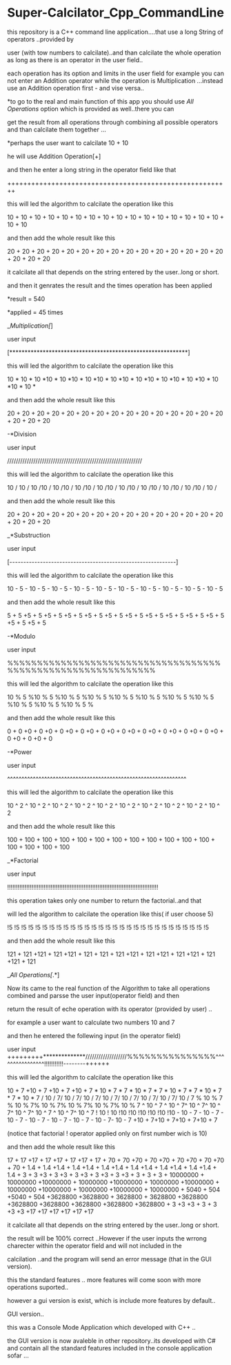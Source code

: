 # Super-Calcilator_Cpp_CommandLine

this repository is a C++ command line application....that use a long String of operators ..provided by 

user (with tow numbers to calcilate)..and than calcilate the whole operation as long as there is an operator in the user field..

each operation has its option and limits in the user field for example you can not enter an Addition operator while the operation is
Multiplication ...instead use an Addition operation first - and vise versa..

*to go to the real and main function of this app you should use *All Operations* option which is provided as well..there you can

get the result from all operations through combining all possible operators and than calcilate them together ...


*perhaps the user want to calcilate 10 + 10

he will use Addition Operation[+]

and then he enter a long string in the operator field like that

++++++++++++++++++++++++++++++++++++++++++++++++++++++++

this will led the algorithm to calcilate the operation like this

10 + 10 + 10 + 10 + 10 + 10 + 10 + 10 + 10 + 10 + 10 + 10 + 10 + 10 + 10 + 10 + 10 + 10

and then add the whole result like this

20 + 20 + 20 + 20 + 20 + 20 + 20 + 20 + 20 + 20 + 20 + 20 + 20 + 20 + 20 + 20 + 20 + 20

it calcilate all that depends on the string entered by the user..long or short.

and then it genrates the result and the times operation has been applied 

*result = 540

*applied = 45 times

_*Multiplication[*]

user input

[***********************************************************]

this will led the algorithm to calcilate the operation like this

10 * 10 * 10 *10 * 10 *10 * 10 *10 * 10 *10 * 10 *10 * 10 *10 * 10 *10 * 10 *10 * 10 *

and then add the whole result like this

20 + 20 + 20 + 20 + 20 + 20 + 20 + 20 + 20 + 20 + 20 + 20 + 20 + 20 + 20 + 20 + 20 + 20

-*Division

user input

//////////////////////////////////////////////////////////////

this will led the algorithm to calcilate the operation like this

10 / 10 / 10 /10 / 10 /10 / 10 /10 / 10 /10 / 10 /10 / 10 /10 / 10 /10 / 10 /10 / 10 /

and then add the whole result like this

20 + 20 + 20 + 20 + 20 + 20 + 20 + 20 + 20 + 20 + 20 + 20 + 20 + 20 + 20 + 20 + 20 + 20


_*Substruction

user input

[------------------------------------------------------------]

this will led the algorithm to calcilate the operation like this

10 - 5 - 10 - 5 - 10 - 5 - 10 - 5 - 10 - 5 - 10 - 5 - 10 - 5 - 10 - 5 - 10 - 5 - 10 - 5

and then add the whole result like this

5 + 5 +5 + 5 +5 + 5 +5 + 5 +5 + 5 +5 + 5 +5 + 5 +5 + 5 +5 + 5 +5 + 5 +5 + 5 +5 + 5 +5 + 5

-*Modulo

user input

%%%%%%%%%%%%%%%%%%%%%%%%%%%%%%%%%%%%%%%%%%%%%%%%%%%%%%%%%%%%%

this will led the algorithm to calcilate the operation like this

10 % 5 %10 % 5 %10 % 5 %10 % 5 %10 % 5 %10 % 5 %10 % 5 %10 % 5 %10 % 5 %10 % 5 %10 % 5 %

and then add the whole result like this

0 + 0 +0 + 0 +0 + 0 +0 + 0 +0 + 0 +0 + 0 +0 + 0 +0 + 0 +0 + 0 +0 + 0 +0 + 0 +0 + 0 +0 + 0

-*Power

user input

^^^^^^^^^^^^^^^^^^^^^^^^^^^^^^^^^^^^^^^^^^^^^^^^^^^^^^^^^^^^^^^

this will led the algorithm to calcilate the operation like this

10 ^ 2 ^ 10 ^ 2 ^ 10 ^ 2 ^ 10 ^ 2 ^ 10 ^ 2 ^ 10 ^ 2 ^ 10 ^ 2 ^ 10 ^ 2 ^ 10 ^ 2 ^ 10 ^ 2 

and then add the whole result like this

100 + 100 + 100 + 100 + 100 + 100 + 100 + 100 + 100 + 100 + 100 + 100 + 100 + 100 + 100 + 100

_*Factorial

user input

!!!!!!!!!!!!!!!!!!!!!!!!!!!!!!!!!!!!!!!!!!!!!!!!!!!!!!!!!!!!!!!!!!!!!!!!!!!!!!!!!!!!!!!

this operation takes only one number to return the factorial..and that

will led the algorithm to calcilate the operation like this( if user choose 5)

!5 !5 !5 !5 !5  !5 !5 !5 !5 !5 !5 !5 !5 !5 !5 !5 !5 !5 !5 !5 !5 !5 !5 !5 !5 !5 !5 !5 !5

and then add the whole result like this

121 + 121 +121 + 121 +121 + 121 + 121 + 121 +121 + 121 +121 + 121 +121 + 121 +121 + 121 

_*All Operations[*.*]

Now its came to the real function of the Algorithm to take all operations combined and parsse the user input(operator field) and then

return the result of eche operation with its operator (provided by user) ..

for example a user want to calculate two numbers 10 and 7

and then he entered the follewing input (in the operator field)

user input
+++++++++**************///////////////////%%%%%%%%%%%%%%%^^^^^^^^^^^^^^^^!!!!!!!!!!!--------++++++

this will led the algorithm to calcilate the operation like this

10 + 7 +10 + 7 +10 + 7 +10 + 7 * 10 * 7 * 7 * 10 * 7 * 7 * 10 * 7 * 7 * 10 * 7 * 7 * 10 * 7 / 10 / 7/ 10 / 7/ 10 / 7/ 10 / 7/ 10 / 7/ 10
/ 7/ 10 / 7/ 10 / 7 % 10 % 7 % 10 % 7% 10 % 7% 10 % 7% 10 % 7% 10 % 7 ^ 10 ^ 7 ^ 10 ^ 7^ 10 ^ 7^ 10 ^ 7^ 10 ^ 7^ 10 ^ 7 ^ 10 ^ 7^ 10 ^ 7 
! 10 ! 10 !10 !10 !10 !10 !10 !10 - 10 - 7 - 10 - 7 - 10 - 7 - 10 - 7 - 10 - 7 - 10 - 7 - 10 - 7- 10 - 7 +10 + 7+10 + 7+10 + 7+10 + 7 

(notice that factorial ! operator applied only on first number wich is 10) 

and then add the whole result like this

17 + 17 +17 + 17 +17 + 17 +17 + 17 + 70 + 70 +70 + 70 +70 + 70 +70 + 70 +70 + 70 + 1.4 + 1.4 +1.4 + 1.4 +1.4 + 1.4 +1.4 + 1.4 +1.4 + 1.4
+1.4 + 1.4 +1.4 + 1.4 + 3 + 3 +3 + 3 +3 + 3 +3 + 3 +3 + 3 +3 + 3 + 3 + 3 + 10000000 + 10000000 +10000000 + 10000000 +10000000 + 10000000
+10000000 + 10000000 +10000000 + 10000000 +10000000 + 10000000 + 5040 + 504 +5040 + 504 +3628800 +3628800 + 3628800 + 3628800 +3628800
+3628800 +3628800 +3628800 +3628800 +3628800 + 3 +3 +3 + 3 + 3 +3 +3 +17 +17 +17 +17 +17 +17

it calcilate all that depends on the string entered by the user..long or short.

the result will be 100% correct ..However if the user inputs the wrrong charecter within the operator field and will not included in the

calcilation ..and the program will send an error message (that in the GUI version).

this the standard features .. more features will come soon with more operations suported..

however a gui version is exist, which is include more features by default.. 

GUI version..

this was a Console Mode Application which developed with C++ ..

the GUI version is now avaleble in other repository..its developed with C# and contain all the standard features included in the console
application sofar ...
